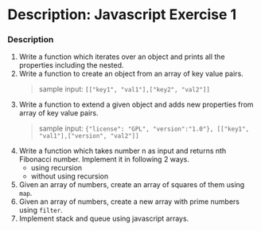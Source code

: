 # Description: Javascript Exercise 1

### Description
1. Write a function which iterates over an object and prints all the properties including the nested.
1. Write a function to create an object from an array of key value pairs.
   > sample input: `[["key1", "val1"],["key2", "val2"]]`
1. Write a function to extend a given object and adds new properties from array of key value pairs. 
    > sample input: `{"license": "GPL", "version":"1.0"}, [["key1", "val1"],["version", "val2"]]`
1.  Write a function which takes number n as input and returns nth Fibonacci number. Implement it in following 2 ways.
    - using recursion
    - without using recursion
1. Given an array of numbers, create an array of squares of them using `map`.
1. Given an array of numbers, create a new array with prime numbers using `filter`.
1. Implement stack and queue using javascript arrays.
